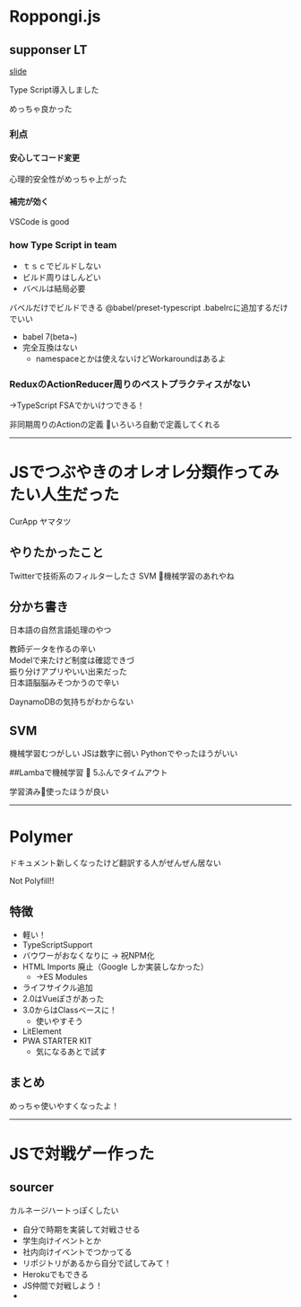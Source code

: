 # Roppongi.js


## supponser LT
[slide](https://speakerdeck.com/kentomoriwaki/typescript-in-wantedly)

Type Script導入しました

めっちゃ良かった
### 利点
#### 安心してコード変更
心理的安全性がめっちゃ上がった

#### 補完が効く

VSCode is good

### how Type Script in team
* ｔｓｃでビルドしない
* ビルド周りはしんどい
* バベルは結局必要

バベルだけでビルドできる
@babel/preset-typescript
.babelrcに追加するだけでいい

* babel 7(beta~)
* 完全互換はない
    * namespaceとかは使えないけどWorkaroundはあるよ


 
### ReduxのActionReducer周りのベストプラクティスがない
→TypeScript FSAでかいけつできる！

非同期周りのActionの定義
いろいろ自動で定義してくれる

---

# JSでつぶやきのオレオレ分類作ってみたい人生だった

CurApp
ヤマタツ

## やりたかったこと

Twitterで技術系のフィルターしたさ
SVM 機械学習のあれやね


## 分かち書き
日本語の自然言語処理のやつ


<!-- ここでベルが鳴る -->

教師データを作るの辛い  
Modelで来たけど制度は確認できづ  
振り分けアプリやいい出来だった  
日本語脳脳みそつかうので辛い  

DaynamoDBの気持ちがわからない

## SVM

機械学習むつがしい
JSは数字に弱い
Pythonでやったほうがいい

##Lambaで機械学習

5ふんでタイムアウト


学習済み使ったほうが良い

---

# Polymer

ドキュメント新しくなったけど翻訳する人がぜんぜん居ない

Not  Polyfill!!

## 特徴
* 軽い！
* TypeScriptSupport
* バウワーがおなくなりに → 祝NPM化
* HTML Imports 廃止（Google しか実装しなかった）
    * →ES Modules
* ライフサイクル追加
*  2.0はVueぽさがあった
*  3.0からはClassベースに！
    *  使いやすそう
* LitElement
* PWA STARTER KIT
    * 気になるあとで試す

## まとめ
めっちゃ使いやすくなったよ！

---

# JSで対戦ゲー作った

## sourcer
カルネージハートっぽくしたい
* 自分で時期を実装して対戦させる
* 学生向けイベントとか
* 社内向けイベントでつかってる
* リポジトリがあるから自分で試してみて！
* Herokuでもできる
* JS仲間で対戦しよう！
* 

 
